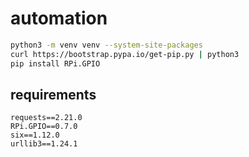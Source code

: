 # automation

```bash
python3 -m venv venv --system-site-packages
curl https://bootstrap.pypa.io/get-pip.py | python3 
pip install RPi.GPIO
```


## requirements
```
requests==2.21.0
RPi.GPIO==0.7.0
six==1.12.0
urllib3==1.24.1
```